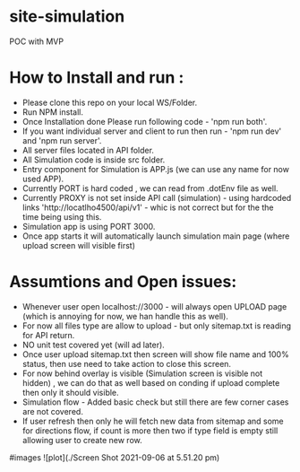 # site-simulation

POC with MVP

# How to Install and run :

- Please clone this repo on your local WS/Folder.
- Run NPM install.
- Once Installation done Please run following code - 'npm run both'.
- If you want individual server and client to run then run - 'npm run dev' and 'npm run server'.
- All server files located in API folder.
- All Simulation code is inside src folder.
- Entry component for Simulation is APP.js (we can use any name for now used APP).
- Currently PORT is hard coded , we can read from .dotEnv file as well.
- Currently PROXY is not set inside API call (simulation) - using hardcoded links 'http://locatlho4500/api/v1' - whic is not correct but for the the time being using this.
- Simulation app is using PORT 3000.
- Once app starts it will automatically launch simulation main page (where upload screen will visible first)

# Assumtions and Open issues:

- Whenever user open localhost://3000 - will always open UPLOAD page (which is annoying for now, we han handle this as well).
- For now all files type are allow to upload - but only sitemap.txt is reading for API return.
- NO unit test covered yet (will ad later).
- Once user upload sitemap.txt then screen will show file name and 100% status, then use need to take action to close this screen.
- For now behind overlay is visible (Simulation screen is visible not hidden) , we can do that as well based on conding if upload complete then only it should visible.
- Simulation flow - Added basic check but still there are few corner cases are not covered.
- If user refresh then only he will fetch new data from sitemap and some for directions flow, if count is more then two if type field is empty still allowing user to create new row.

#images
![plot](./Screen Shot 2021-09-06 at 5.51.20 pm)

